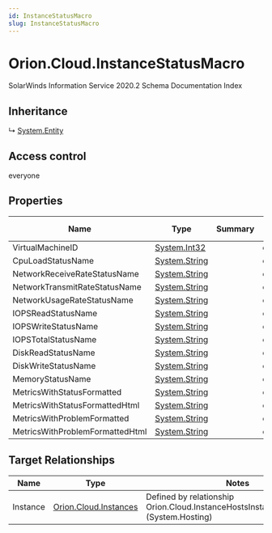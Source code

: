 ```yaml
---
id: InstanceStatusMacro
slug: InstanceStatusMacro
---
```


# Orion.Cloud.InstanceStatusMacro

SolarWinds Information Service 2020.2 Schema Documentation Index

## Inheritance

↳ [System.Entity](./../System/Entity)

## Access control

everyone

## Properties

| Name | Type | Summary | Access Control |
| ------ | ------ | ------ | ------ |
| VirtualMachineID | [System.Int32](https://docs.microsoft.com/en-us/dotnet/api/system.int32) |  | everyone |
| CpuLoadStatusName | [System.String](https://docs.microsoft.com/en-us/dotnet/api/system.string) |  | everyone |
| NetworkReceiveRateStatusName | [System.String](https://docs.microsoft.com/en-us/dotnet/api/system.string) |  | everyone |
| NetworkTransmitRateStatusName | [System.String](https://docs.microsoft.com/en-us/dotnet/api/system.string) |  | everyone |
| NetworkUsageRateStatusName | [System.String](https://docs.microsoft.com/en-us/dotnet/api/system.string) |  | everyone |
| IOPSReadStatusName | [System.String](https://docs.microsoft.com/en-us/dotnet/api/system.string) |  | everyone |
| IOPSWriteStatusName | [System.String](https://docs.microsoft.com/en-us/dotnet/api/system.string) |  | everyone |
| IOPSTotalStatusName | [System.String](https://docs.microsoft.com/en-us/dotnet/api/system.string) |  | everyone |
| DiskReadStatusName | [System.String](https://docs.microsoft.com/en-us/dotnet/api/system.string) |  | everyone |
| DiskWriteStatusName | [System.String](https://docs.microsoft.com/en-us/dotnet/api/system.string) |  | everyone |
| MemoryStatusName | [System.String](https://docs.microsoft.com/en-us/dotnet/api/system.string) |  | everyone |
| MetricsWithStatusFormatted | [System.String](https://docs.microsoft.com/en-us/dotnet/api/system.string) |  | everyone |
| MetricsWithStatusFormattedHtml | [System.String](https://docs.microsoft.com/en-us/dotnet/api/system.string) |  | everyone |
| MetricsWithProblemFormatted | [System.String](https://docs.microsoft.com/en-us/dotnet/api/system.string) |  | everyone |
| MetricsWithProblemFormattedHtml | [System.String](https://docs.microsoft.com/en-us/dotnet/api/system.string) |  | everyone |

## Target Relationships

| Name | Type | Notes |
| ------ | ------ | ------ |
| Instance | [Orion.Cloud.Instances](./../Orion.Cloud/Instances) | Defined by relationship Orion.Cloud.InstanceHostsInstanceStatusMacro (System.Hosting) |

